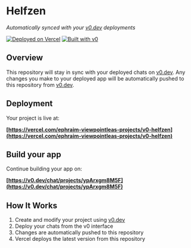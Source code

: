 # Helfzen

*Automatically synced with your [v0.dev](https://v0.dev) deployments*

[![Deployed on Vercel](https://img.shields.io/badge/Deployed%20on-Vercel-black?style=for-the-badge&logo=vercel)](https://vercel.com/ephraim-viewpointleas-projects/v0-helfzen)
[![Built with v0](https://img.shields.io/badge/Built%20with-v0.dev-black?style=for-the-badge)](https://v0.dev/chat/projects/ypArxgm8M5F)

## Overview

This repository will stay in sync with your deployed chats on [v0.dev](https://v0.dev).
Any changes you make to your deployed app will be automatically pushed to this repository from [v0.dev](https://v0.dev).

## Deployment

Your project is live at:

**[https://vercel.com/ephraim-viewpointleas-projects/v0-helfzen](https://vercel.com/ephraim-viewpointleas-projects/v0-helfzen)**

## Build your app

Continue building your app on:

**[https://v0.dev/chat/projects/ypArxgm8M5F](https://v0.dev/chat/projects/ypArxgm8M5F)**

## How It Works

1. Create and modify your project using [v0.dev](https://v0.dev)
2. Deploy your chats from the v0 interface
3. Changes are automatically pushed to this repository
4. Vercel deploys the latest version from this repository